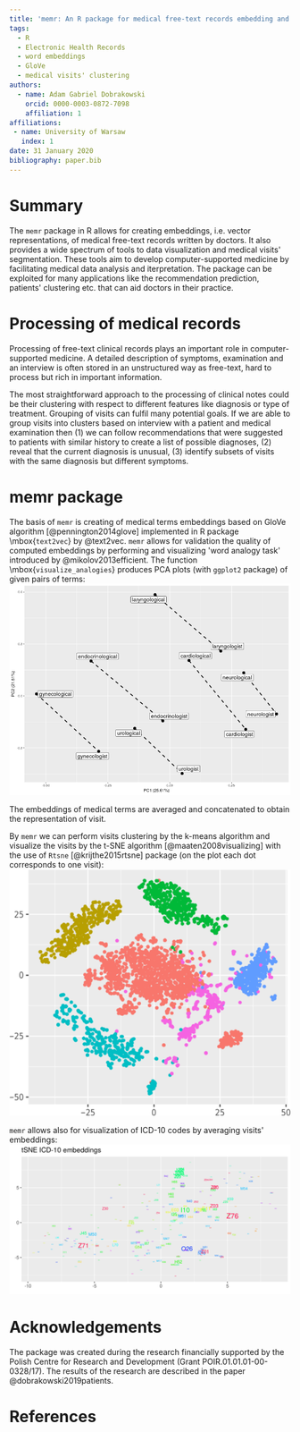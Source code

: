 ```yaml
---
title: 'memr: An R package for medical free-text records embedding and visualization'
tags:
  - R
  - Electronic Health Records
  - word embeddings
  - GloVe
  - medical visits' clustering
authors:
  - name: Adam Gabriel Dobrakowski
    orcid: 0000-0003-0872-7098
    affiliation: 1
affiliations:
 - name: University of Warsaw
   index: 1
date: 31 January 2020
bibliography: paper.bib
---
```


<!-- JOSS welcomes submissions from broadly diverse research areas. For this reason, we require that authors include in the paper some sentences that explain the software functionality and domain of use to a non-specialist reader. We also require that authors explain the research applications of the software. The paper should be between 250-1000 words.

Your paper should include:

A summary describing the high-level functionality and purpose of the software for a diverse, non-specialist audience.
A clear Statement of Need that illustrates the research purpose of the software.
A list of key references, including to other software addressing related needs.

Mention (if applicable) of any past or ongoing research projects using the software and recent scholarly publications enabled by it.
-->

# Summary

The ``memr`` package in R allows for creating embeddings, i.e. vector
representations, of medical free-text records written by doctors. It also
provides a wide spectrum of tools to data visualization and medical
visits' segmentation. These tools aim to develop computer-supported medicine by
facilitating medical data analysis and iterpretation. The package can be exploited for
many applications like the recommendation prediction, patients' clustering etc. that
can aid doctors in their practice.

# Processing of medical records

Processing of free-text clinical records plays an important role in computer-supported
medicine. A detailed description of symptoms, examination and an interview
is often stored in an unstructured way as
free-text, hard to process but rich in important information.

The most straightforward approach to the processing of clinical notes could be their
clustering with respect to different features like diagnosis or type of treatment.
Grouping of visits can fulfil many potential goals. If we are able to group visits into
clusters based on interview with a patient and medical examination then (1) we can
follow recommendations that were suggested to patients with similar history to create
a list of possible diagnoses, (2) reveal that the current diagnosis is unusual, (3) identify
subsets of visits with the same diagnosis but different symptoms.

# memr package

The basis of ``memr`` is creating of medical terms embeddings based on GloVe algorithm [@pennington2014glove] implemented in R package \mbox{``text2vec``} by @text2vec. `memr` allows for validation the quality of computed embeddings by performing and visualizing 'word analogy task' introduced by @mikolov2013efficient. The function \mbox{`visualize_analogies`} produces PCA plots (with ``ggplot2`` package) of given pairs of terms:
![](figures/analogies.png)

The embeddings of medical terms are averaged and concatenated to obtain the representation of visit.

By ``memr`` we can perform visits clustering by the k-means algorithm and visualize the visits by the t-SNE algorithm [@maaten2008visualizing] with the use of ``Rtsne`` [@krijthe2015rtsne] package (on the plot each dot corresponds to one visit):
![Each dot corresponds to one visit.](figures/seg_pediatria.png)

``memr`` allows also for visualization of ICD-10 codes by averaging visits' embeddings:
![](figures/icd10.png)


# Acknowledgements

The package was created during the research financially supported by the Polish Centre for Research and Development
(Grant POIR.01.01.01-00-0328/17). The results of the research are described in the paper @dobrakowski2019patients.

# References
